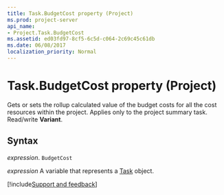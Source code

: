 ```yaml
---
title: Task.BudgetCost property (Project)
ms.prod: project-server
api_name:
- Project.Task.BudgetCost
ms.assetid: ed03fd97-8cf5-6c5d-c064-2c69c45c61db
ms.date: 06/08/2017
localization_priority: Normal
---
```



# Task.BudgetCost property (Project)

 Gets or sets the rollup calculated value of the budget costs for all the cost resources within the project. Applies only to the project summary task. Read/write **Variant**.


## Syntax

_expression_. `BudgetCost`

_expression_ A variable that represents a [Task](./Project.Task.md) object.

[!include[Support and feedback](~/includes/feedback-boilerplate.md)]